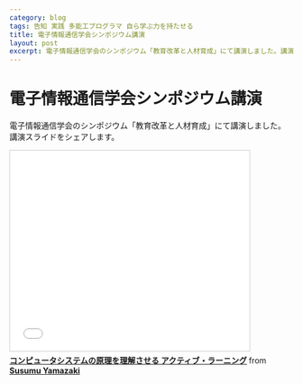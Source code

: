 ```yaml
---
category: blog
tags: 告知 実践 多能工プログラマ 自ら学ぶ力を持たせる 
title: 電子情報通信学会シンポジウム講演
layout: post
excerpt: 電子情報通信学会のシンポジウム「教育改革と人材育成」にて講演しました。講演スライドをシェアします。
---
```

# 電子情報通信学会シンポジウム講演

電子情報通信学会のシンポジウム「教育改革と人材育成」にて講演しました。
講演スライドをシェアします。

<iframe allowfullscreen="" frameborder="0" height="355" marginheight="0" marginwidth="0" scrolling="no" src="//www.slideshare.net/slideshow/embed_code/45671379" style="border-width: 1px; border: 1px solid #CCC; margin-bottom: 5px; max-width: 100%;" width="425"> </iframe> 
<div style="margin-bottom: 5px;">
<strong> <a href="https://www.slideshare.net/zacky1972/ss-45671379" target="_blank" title="コンピュータシステムの原理を理解させる アクティブ・ラーニング">コンピュータシステムの原理を理解させる アクティブ・ラーニング</a> </strong> from <strong><a href="https://www.slideshare.net/zacky1972" target="_blank">Susumu Yamazaki</a></strong> </div>

